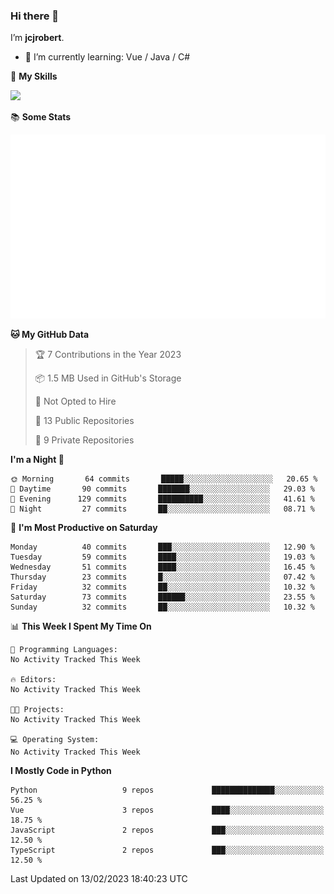 ### Hi there 👋

I’m **jcjrobert**.

- 🌱 I’m currently learning: Vue / Java / C#

🌟 **My Skills**

![](https://img.shields.io/badge/-Python-3e74a2?style=flat-square&logo=Python&logoColor=fff)

📚 **Some Stats**

![](https://github.com/jcjrobert/github-stats/blob/master/generated/overview.svg)

<!--START_SECTION:waka-->
**🐱 My GitHub Data** 

> 🏆 7 Contributions in the Year 2023
 > 
> 📦 1.5 MB Used in GitHub's Storage 
 > 
> 🚫 Not Opted to Hire
 > 
> 📜 13 Public Repositories 
 > 
> 🔑 9 Private Repositories  
 > 
**I'm a Night 🦉** 

```text
🌞 Morning       64 commits       █████░░░░░░░░░░░░░░░░░░░░   20.65 % 
🌆 Daytime       90 commits       ███████░░░░░░░░░░░░░░░░░░   29.03 % 
🌃 Evening      129 commits       ██████████░░░░░░░░░░░░░░░   41.61 % 
🌙 Night         27 commits       ██░░░░░░░░░░░░░░░░░░░░░░░   08.71 % 

```
📅 **I'm Most Productive on Saturday** 

```text
Monday          40 commits       ███░░░░░░░░░░░░░░░░░░░░░░   12.90 % 
Tuesday         59 commits       ████░░░░░░░░░░░░░░░░░░░░░   19.03 % 
Wednesday       51 commits       ████░░░░░░░░░░░░░░░░░░░░░   16.45 % 
Thursday        23 commits       █░░░░░░░░░░░░░░░░░░░░░░░░   07.42 % 
Friday          32 commits       ██░░░░░░░░░░░░░░░░░░░░░░░   10.32 % 
Saturday        73 commits       ██████░░░░░░░░░░░░░░░░░░░   23.55 % 
Sunday          32 commits       ██░░░░░░░░░░░░░░░░░░░░░░░   10.32 % 

```


📊 **This Week I Spent My Time On** 

```text
💬 Programming Languages: 
No Activity Tracked This Week

🔥 Editors: 
No Activity Tracked This Week

🐱‍💻 Projects: 
No Activity Tracked This Week

💻 Operating System: 
No Activity Tracked This Week

```

**I Mostly Code in Python** 

```text
Python                   9 repos             ██████████████░░░░░░░░░░░   56.25 % 
Vue                      3 repos             ████░░░░░░░░░░░░░░░░░░░░░   18.75 % 
JavaScript               2 repos             ███░░░░░░░░░░░░░░░░░░░░░░   12.50 % 
TypeScript               2 repos             ███░░░░░░░░░░░░░░░░░░░░░░   12.50 % 

```



 Last Updated on 13/02/2023 18:40:23 UTC
<!--END_SECTION:waka-->
